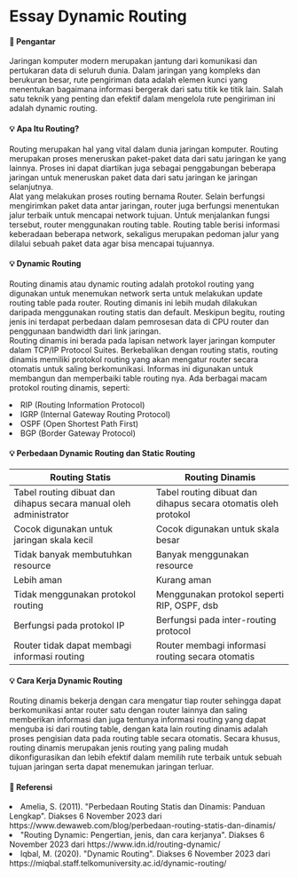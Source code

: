 # Essay Dynamic Routing

#### :memo: Pengantar <br>

Jaringan komputer modern merupakan jantung dari komunikasi dan pertukaran data di seluruh dunia. Dalam jaringan yang kompleks dan berukuran besar, rute pengiriman data adalah elemen kunci yang menentukan bagaimana informasi bergerak dari satu titik ke titik lain. Salah satu teknik yang penting dan efektif dalam mengelola rute pengiriman ini adalah dynamic routing.<br>

#### :bulb: Apa Itu Routing? <br>

Routing merupakan hal yang vital dalam dunia jaringan komputer. Routing merupakan proses meneruskan paket-paket data dari satu jaringan ke yang lainnya. Proses ini dapat diartikan juga sebagai penggabungan beberapa jaringan untuk meneruskan paket data dari satu jaringan ke jaringan selanjutnya. <br>
Alat yang melakukan proses routing bernama Router. Selain berfungsi mengirimkan paket data antar jaringan, router juga berfungsi menentukan jalur terbaik untuk mencapai network tujuan. Untuk menjalankan fungsi tersebut, router menggunakan routing table. Routing table berisi informasi keberadaan beberapa network, sekaligus merupakan pedoman jalur yang dilalui sebuah paket data agar bisa mencapai tujuannya. <br>

#### :bulb: Dynamic Routing <br>

Routing dinamis atau dynamic routing adalah protokol routing yang digunakan untuk menemukan network serta untuk melakukan update routing table pada router. Routing dimanis ini lebih mudah dilakukan daripada menggunakan routing statis dan default. Meskipun begitu, routing jenis ini terdapat perbedaan dalam pemrosesan data di CPU router dan penggunaan bandwidth dari link jaringan. <br>
Routing dinamis ini berada pada lapisan network layer jaringan komputer dalam TCP/IP Protocol Suites. Berkebalikan dengan routing statis, routing dinamis memiliki protokol routing yang akan mengatur router secara otomatis untuk saling berkomunikasi. Informas ini digunakan untuk membangun dan memperbaiki table routing nya. Ada berbagai macam protokol routing dinamis, seperti:
<li>RIP (Routing Information Protocol)</li>
<li>IGRP (Internal Gateway Routing Protocol)</li>
<li>OSPF (Open Shortest Path First)</li>
<li>BGP (Border Gateway Protocol)</li>

#### :bulb: Perbedaan Dynamic Routing dan Static Routing <br>

| Routing Statis | Routing Dinamis |
|---|---|
| Tabel routing dibuat dan dihapus secara manual oleh administrator | Tabel routing dibuat dan dihapus secara otomatis oleh protokol |
| Cocok digunakan untuk jaringan skala kecil | Cocok digunakan untuk skala besar |
| Tidak banyak membutuhkan resource | Banyak menggunakan resource |
| Lebih aman | Kurang aman |
| Tidak menggunakan protokol routing | Menggunakan protokol seperti RIP, OSPF, dsb |
| Berfungsi pada protokol IP | Berfungsi pada inter-routing protocol |
| Router tidak dapat membagi informasi routing | Router membagi informasi routing secara otomatis | <br>

#### :bulb: Cara Kerja Dynamic Routing <br>

Routing dinamis bekerja dengan cara mengatur tiap router sehingga dapat berkomunikasi antar router satu dengan router lainnya dan saling memberikan informasi dan juga tentunya informasi routing yang dapat menguba isi dari routing table, dengan kata lain routing dinamis adalah proses pengisian data pada routing table secara otomatis. Secara khusus, routing dinamis merupakan jenis routing yang paling mudah dikonfigurasikan dan lebih efektif dalam memilih rute terbaik untuk sebuah tujuan jaringan serta dapat menemukan jaringan terluar. <br>

#### :memo: Referensi

<li>Amelia, S. (2011). "Perbedaan Routing Statis dan Dinamis: Panduan Lengkap". Diakses 6 November 2023 dari https://www.dewaweb.com/blog/perbedaan-routing-statis-dan-dinamis/</li>
<li>"Routing Dynamic: Pengertian, jenis, dan cara kerjanya". Diakses 6 November 2023 dari https://www.idn.id/routing-dynamic/</li>
<li>Iqbal, M. (2020). "Dynamic Routing". Diakses 6 November 2023 dari https://miqbal.staff.telkomuniversity.ac.id/dynamic-routing/</li>
